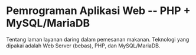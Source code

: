 # Pemrograman Aplikasi Web -- PHP + MySQL/MariaDB
Tentang laman layanan daring dalam pemesanan makanan. Teknologi yang dipakai adalah Web Server (bebas), PHP, dan MySQL/MariaDB.